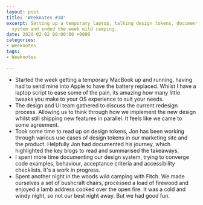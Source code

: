 ```yaml
---
layout: post
title: 'Weeknotes #10'
excerpt: Setting up a temporary laptop, talking design tokens, documenting our design
  system and ended the week wild camping.
date: 2020-02-02 00:00:00 +0000
categories:
- Weeknotes
tags:
- Weeknotes

---
```

- Started the week getting a temporary MacBook up and running, having had to send mine into Apple to have the battery replaced. Whilst I have a laptop script to ease some of the pain, its amazing how many little tweaks you make to your OS experience to suit your needs.
- The design and UI team gathered to discuss the current redesign process. Allowing us to think through how we implement the new design whilst still shipping new features in parallel. It feels like we came to some agreement.
- Took some time to read up on design tokens, Jon has been working through various use cases of design tokens in our marketing site and the product. Helpfully Jon had documented his journey, which highlighted the key blogs to read and summarised the takeaways. 
- I spent more time documenting our design system, trying to converge code examples, behaviour, acceptance criteria and accessibility checklists. It's a work in progress.
- Spent another night in the woods wild camping with Fitch. We made ourselves a set of bushcraft chairs, processed a load of firewood and enjoyed a lamb address cooked over the open fire. It was a cold and windy night, so not our best night away. But we had good fun.